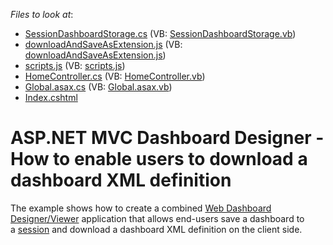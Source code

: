 <!-- default file list -->
*Files to look at*:

* [SessionDashboardStorage.cs](./CS/App_Code/SessionDashboardStorage.cs) (VB: [SessionDashboardStorage.vb](./VB/App_Code/SessionDashboardStorage.vb))
* [downloadAndSaveAsExtension.js](./CS/Content/downloadAndSaveAsExtension.js) (VB: [downloadAndSaveAsExtension.js](./VB/Content/downloadAndSaveAsExtension.js))
* [scripts.js](./CS/Content/scripts.js) (VB: [scripts.js](./VB/Content/scripts.js))
* [HomeController.cs](./CS/Controllers/HomeController.cs) (VB: [HomeController.vb](./VB/Controllers/HomeController.vb))
* [Global.asax.cs](./CS/Global.asax.cs) (VB: [Global.asax.vb](./VB/Global.asax.vb))
* [Index.cshtml](./CS/Views/Home/Index.cshtml)
<!-- default file list end -->
# ASP.NET MVC Dashboard Designer - How to enable users to download a dashboard XML definition


The example shows how to create a combined <a href="https://documentation.devexpress.com/Dashboard/115955/Building-the-Designer-and-Viewer-Applications/Web-Dashboard">Web Dashboard Designer/Viewer</a> application that allows end-users save a dashboard to a <a href="https://docs.microsoft.com/en-us/dotnet/api/system.web.sessionstate.httpsessionstate">session</a> and download a dashboard XML definition on the client side.

<br/>


